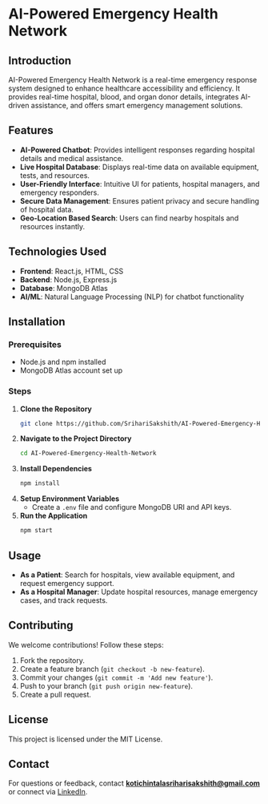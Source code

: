 # AI-Powered Emergency Health Network

## Introduction
AI-Powered Emergency Health Network is a real-time emergency response system designed to enhance healthcare accessibility and efficiency. It provides real-time hospital, blood, and organ donor details, integrates AI-driven assistance, and offers smart emergency management solutions.

## Features
- **AI-Powered Chatbot**: Provides intelligent responses regarding hospital details and medical assistance.
- **Live Hospital Database**: Displays real-time data on available equipment, tests, and resources.
- **User-Friendly Interface**: Intuitive UI for patients, hospital managers, and emergency responders.
- **Secure Data Management**: Ensures patient privacy and secure handling of hospital data.
- **Geo-Location Based Search**: Users can find nearby hospitals and resources instantly.

## Technologies Used
- **Frontend**: React.js, HTML, CSS
- **Backend**: Node.js, Express.js
- **Database**: MongoDB Atlas
- **AI/ML**: Natural Language Processing (NLP) for chatbot functionality

## Installation
### Prerequisites
- Node.js and npm installed
- MongoDB Atlas account set up

### Steps
1. **Clone the Repository**
   ```bash
   git clone https://github.com/SrihariSakshith/AI-Powered-Emergency-Health-Network.git
   ```
2. **Navigate to the Project Directory**
   ```bash
   cd AI-Powered-Emergency-Health-Network
   ```
3. **Install Dependencies**
   ```bash
   npm install
   ```
4. **Setup Environment Variables**
   - Create a `.env` file and configure MongoDB URI and API keys.
5. **Run the Application**
   ```bash
   npm start
   ```

## Usage
- **As a Patient**: Search for hospitals, view available equipment, and request emergency support.
- **As a Hospital Manager**: Update hospital resources, manage emergency cases, and track requests.

## Contributing
We welcome contributions! Follow these steps:
1. Fork the repository.
2. Create a feature branch (`git checkout -b new-feature`).
3. Commit your changes (`git commit -m 'Add new feature'`).
4. Push to your branch (`git push origin new-feature`).
5. Create a pull request.

## License
This project is licensed under the MIT License.

## Contact
For questions or feedback, contact **kotichintalasriharisakshith@gmail.com** or connect via [LinkedIn](https://linkedin.com/in/srihari-sakshith-kotichintala-1a1a8a280).